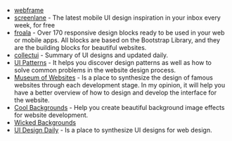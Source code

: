 - [webframe](https://webframe.xyz/)
- [screenlane](https://screenlane.com/) - The latest mobile UI design inspiration in your inbox every week, for free
- [froala](https://github.com/froala/design-blocks) - Over 170 responsive design blocks ready to be used in your web or mobile apps. All blocks are based on the Bootstrap Library, and they are the building blocks for beautiful websites.
- [collectui](https://collectui.com) - Summary of UI designs and updated daily.
- [UI Patterns](http://uipatterns.io/) - It helps you discover design patterns as well as how to solve common problems in the website design process.
- [Museum of Websites](https://www.kapwing.com/museum-of-websites) - Is a place to synthesize the design of famous websites through each development stage. In my opinion, it will help you have a better overview of how to design and develop the interface for the website.
- [Cool Backgrounds](https://coolbackgrounds.io/) - Help you create beautiful background image effects for website development.
- [Wicked Backgrounds](https://wickedbackgrounds.com/app/?ref=usniemvuilaptrinh)
- [UI Design Daily](https://www.uidesigndaily.com/) - Is a place to synthesize UI designs for web design.
